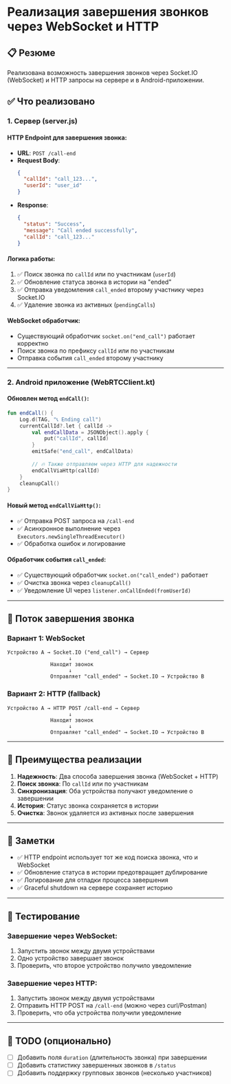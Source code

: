 # Реализация завершения звонков через WebSocket и HTTP

## 📋 Резюме
Реализована возможность завершения звонков через Socket.IO (WebSocket) и HTTP запросы на сервере и в Android-приложении.

## ✅ Что реализовано

### 1. **Сервер (server.js)**

#### HTTP Endpoint для завершения звонка:
- **URL**: `POST /call-end`
- **Request Body**:
  ```json
  {
    "callId": "call_123...",
    "userId": "user_id"
  }
  ```
- **Response**:
  ```json
  {
    "status": "Success",
    "message": "Call ended successfully",
    "callId": "call_123..."
  }
  ```

#### Логика работы:
1. ✅ Поиск звонка по `callId` или по участникам (`userId`)
2. ✅ Обновление статуса звонка в истории на "ended"
3. ✅ Отправка уведомления `call_ended` второму участнику через Socket.IO
4. ✅ Удаление звонка из активных (`pendingCalls`)

#### WebSocket обработчик:
- Существующий обработчик `socket.on("end_call")` работает корректно
- Поиск звонка по префиксу `callId` или по участникам
- Отправка события `call_ended` второму участнику

---

### 2. **Android приложение (WebRTCClient.kt)**

#### Обновлен метод `endCall()`:
```kotlin
fun endCall() {
    Log.d(TAG, "📞 Ending call")
    currentCallId?.let { callId ->
        val endCallData = JSONObject().apply {
            put("callId", callId)
        }
        emitSafe("end_call", endCallData)
        
        // 🔥 Также отправляем через HTTP для надежности
        endCallViaHttp(callId)
    }
    cleanupCall()
}
```

#### Новый метод `endCallViaHttp()`:
- ✅ Отправка POST запроса на `/call-end`
- ✅ Асинхронное выполнение через `Executors.newSingleThreadExecutor()`
- ✅ Обработка ошибок и логирование

#### Обработчик события `call_ended`:
- ✅ Существующий обработчик `socket.on("call_ended")` работает
- ✅ Очистка звонка через `cleanupCall()`
- ✅ Уведомление UI через `listener.onCallEnded(fromUserId)`

---

## 🔄 Поток завершения звонка

### Вариант 1: WebSocket
```
Устройство A → Socket.IO ("end_call") → Сервер
                    ↓
              Находит звонок
                    ↓
              Отправляет "call_ended" → Socket.IO → Устройство B
```

### Вариант 2: HTTP (fallback)
```
Устройство A → HTTP POST /call-end → Сервер
                    ↓
              Находит звонок
                    ↓
              Отправляет "call_ended" → Socket.IO → Устройство B
```

---

## 🎯 Преимущества реализации

1. **Надежность**: Два способа завершения звонка (WebSocket + HTTP)
2. **Поиск звонка**: По `callId` или по участникам
3. **Синхронизация**: Оба устройства получают уведомление о завершении
4. **История**: Статус звонка сохраняется в истории
5. **Очистка**: Звонок удаляется из активных после завершения

---

## 📝 Заметки

- ✅ HTTP endpoint использует тот же код поиска звонка, что и WebSocket
- ✅ Обновление статуса в истории предотвращает дублирование
- ✅ Логирование для отладки процесса завершения
- ✅ Graceful shutdown на сервере сохраняет историю

---

## 🧪 Тестирование

### Завершение через WebSocket:
1. Запустить звонок между двумя устройствами
2. Одно устройство завершает звонок
3. Проверить, что второе устройство получило уведомление

### Завершение через HTTP:
1. Запустить звонок между двумя устройствами
2. Отправить HTTP POST на `/call-end` (можно через curl/Postman)
3. Проверить, что оба устройства получили уведомление

---

## 📌 TODO (опционально)

- [ ] Добавить поля `duration` (длительность звонка) при завершении
- [ ] Добавить статистику завершенных звонков в `/status`
- [ ] Добавить поддержку групповых звонков (несколько участников)
